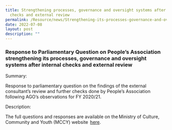 ```yaml
---
title: Strengthening processes, governance and oversight systems after internal
  checks and external review
permalink: /Resource/news/Strengthening-its-processes-governance-and-oversight-systems
date: 2022-07-08
layout: post
description: ""
---
```



### Response to Parliamentary Question on People’s Association strengthening its processes, governance and oversight systems after internal checks and external review

Summary: 

Response to parliamentary question on the findings of the external consultant’s review and further checks done by People’s Association following AGO’s observations for FY 2020/21. 

Description: 

The full questions and responses are available on the Ministry of Culture, Community and Youth (MCCY) website  [here](https://www.mccy.gov.sg/about-us/news-and-resources/parliamentary-matters/2022/July/peoples-association-processes-governance-oversight-systems-internal-checks-external-review).